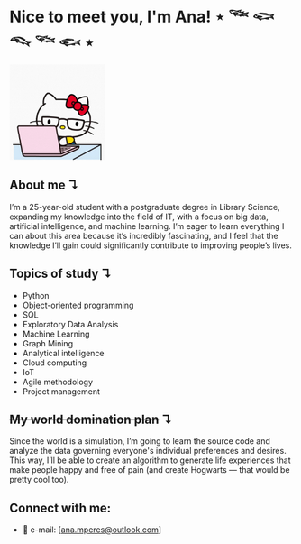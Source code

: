 # Nice to meet you, I'm Ana! ⋆ 𓆝 𓆟 𓆞 𓆝 𓆟 ⋆

<img src="https://github.com/anamoure/anamoure/blob/main/typing-hello-kitty.gif" alt="hello kitty" width="170"/>

## About me ↴
I’m a 25-year-old student with a postgraduate degree in Library Science, expanding my knowledge into the field of IT, with a focus on big data, artificial intelligence, and machine learning. I’m eager to learn everything I can about this area because it’s incredibly fascinating, and I feel that the knowledge I’ll gain could significantly contribute to improving people’s lives.

## Topics of study ↴
- Python
- Object-oriented programming
- SQL
- Exploratory Data Analysis
- Machine Learning
- Graph Mining
- Analytical intelligence
- Cloud computing
- IoT
- Agile methodology
- Project management

## ~~My world domination plan~~ ↴
Since the world is a simulation, I’m going to learn the source code and analyze the data governing everyone's individual preferences and desires. This way, I’ll be able to create an algorithm to generate life experiences that make people happy and free of pain  (and create Hogwarts — that would be pretty cool too).
  
## Connect with me:
- 📧 e-mail: [ana.mperes@outlook.com]
